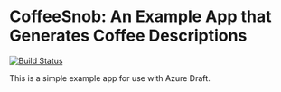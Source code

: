 # CoffeeSnob: An Example App that Generates Coffee Descriptions

[![Build Status](http://acid.technosophos.me:7744/log/technosophos/coffeesnob/status.svg)](http://acid.technosophos.me:7744/log/technosophos/coffeesnob/id/master)

This is a simple example app for use with Azure Draft.